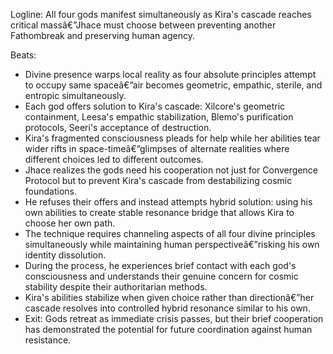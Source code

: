 ﻿---
series: 2
novella: 2
file: S2N2_CH11
type: chapter
pov: Jhace
setting: Reality distortion epicenter - divine convergence
word_target_min: 1201
word_target_max: 2299
status: outline
---
Logline: All four gods manifest simultaneously as Kira's cascade reaches critical massâ€”Jhace must choose between preventing another Fathombreak and preserving human agency.

Beats:
- Divine presence warps local reality as four absolute principles attempt to occupy same spaceâ€”air becomes geometric, empathic, sterile, and entropic simultaneously.
- Each god offers solution to Kira's cascade: Xilcore's geometric containment, Leesa's empathic stabilization, Blemo's purification protocols, Seeri's acceptance of destruction.
- Kira's fragmented consciousness pleads for help while her abilities tear wider rifts in space-timeâ€”glimpses of alternate realities where different choices led to different outcomes.
- Jhace realizes the gods need his cooperation not just for Convergence Protocol but to prevent Kira's cascade from destabilizing cosmic foundations.
- He refuses their offers and instead attempts hybrid solution: using his own abilities to create stable resonance bridge that allows Kira to choose her own path.
- The technique requires channeling aspects of all four divine principles simultaneously while maintaining human perspectiveâ€”risking his own identity dissolution.
- During the process, he experiences brief contact with each god's consciousness and understands their genuine concern for cosmic stability despite their authoritarian methods.
- Kira's abilities stabilize when given choice rather than directionâ€”her cascade resolves into controlled hybrid resonance similar to his own.
- Exit: Gods retreat as immediate crisis passes, but their brief cooperation has demonstrated the potential for future coordination against human resistance.